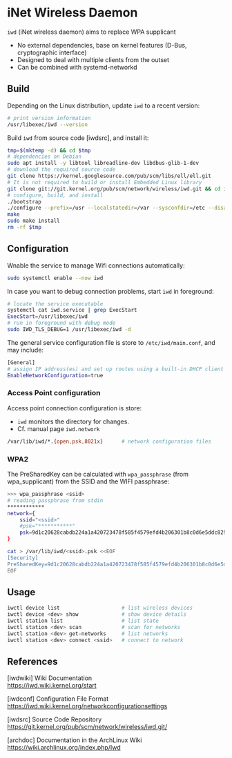 # iNet Wireless Daemon

`iwd` (iNet wireless daemon) aims to replace WPA supplicant

- No external dependencies, base on kernel features (D-Bus, cryptographic interface)
- Designed to deal with multiple clients from the outset
- Can be combined with systemd-networkd

## Build

Depending on the Linux distribution, update `iwd` to a recent version:

```bash
# print version information
/usr/libexec/iwd --version
```

Build `iwd` from source code [iwdsrc], and install it:

```bash
tmp=$(mktemp -d) && cd $tmp
# dependencies on Debian
sudo apt install -y libtool libreadline-dev libdbus-glib-1-dev
# download the required source code
git clone https://kernel.googlesource.com/pub/scm/libs/ell/ell.git
# It is not required to build or install Embedded Linux library
git clone git://git.kernel.org/pub/scm/network/wireless/iwd.git && cd iwd
# configure, build, and install
./bootstrap
./configure --prefix=/usr --localstatedir=/var --sysconfdir=/etc --disable-systemd-service
make
sudo make install
rm -rf $tmp
```

## Configuration

Wnable the service to manage Wifi connections automatically:

```bash
sudo systemctl enable --now iwd           
```

In case you want to debug connection problems, start `iwd` in foreground:

```bash
# locate the service executable
systemctl cat iwd.service | grep ExecStart
ExecStart=/usr/libexec/iwd
# run in foreground with debug mode 
sudo IWD_TLS_DEBUG=1 /usr/libexec/iwd -d
```

The general service configuration file is store to `/etc/iwd/main.conf`, and may
include:

```bash
[General]
# assign IP address(es) and set up routes using a built-in DHCP client
EnableNetworkConfiguration=true
```

### Access Point configuration

Access point connection configuration is store:

* `iwd` monitors the directory for changes.
* Cf. manual page `iwd.network`

```bash
/var/lib/iwd/*.{open,psk,8021x}      # network configuration files
```


### WPA2

The PreSharedKey can be calculated with `wpa_passphrase` (from wpa_supplicant)
from the SSID and the WIFI passphrase:

```bash
>>> wpa_passphrase <ssid>
# reading passphrase from stdin
************
network={
    ssid="<ssid>"
    #psk="***********"
    psk=9d1c20628cabdb224a1a420723478f585f4579efd4b206301b8c0d6e5ddc8296
}

```
```bash
cat > /var/lib/iwd/<ssid>.psk <<EOF
[Security]
PreSharedKey=9d1c20628cabdb224a1a420723478f585f4579efd4b206301b8c0d6e5ddc8296
EOF
```

## Usage

```bash
iwctl device list                    # list wireless devices
iwctl device <dev> show              # show device details
iwctl station list                   # list state
iwctl station <dev> scan             # scan for networks
iwctl station <dev> get-networks     # list networks
iwctl station <dev> connect <ssid>   # connect to network
```

## References

[iwdwiki] Wiki Documentation  
https://iwd.wiki.kernel.org/start

[iwdconf] Configuration File Format  
https://iwd.wiki.kernel.org/networkconfigurationsettings

[iwdsrc] Source Code Repository  
https://git.kernel.org/pub/scm/network/wireless/iwd.git/

[archdoc] Documentation in the ArchLinux Wiki  
https://wiki.archlinux.org/index.php/Iwd
